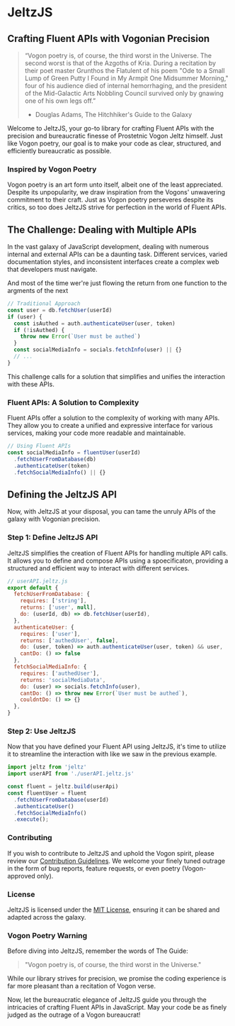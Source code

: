 # JeltzJS
## Crafting Fluent APIs with Vogonian Precision

> “Vogon poetry is, of course, the third worst in the Universe.
> The second worst is that of the Azgoths of Kria.
> During a recitation by their poet master Grunthos the Flatulent of his poem
> "Ode to a Small Lump of Green Putty I Found in My Armpit One Midsummer Morning,"
> four of his audience died of internal hemorrhaging,
> and the president of the Mid-Galactic Arts Nobbling Council survived only by gnawing one of his own legs off.”
>
> - Douglas Adams, The Hitchhiker's Guide to the Galaxy

Welcome to JeltzJS, 
your go-to library for crafting Fluent APIs with the precision and bureaucratic finesse of Prostetnic Vogon Jeltz himself.
Just like Vogon poetry,
our goal is to make your code as clear,
structured, and efficiently bureaucratic as possible.

### Inspired by Vogon Poetry

Vogon poetry is an art form unto itself,
albeit one of the least appreciated.
Despite its unpopularity,
we draw inspiration from the Vogons' unwavering commitment to their craft.
Just as Vogon poetry perseveres despite its critics,
so too does JeltzJS strive for perfection in the world of Fluent APIs.

## The Challenge: Dealing with Multiple APIs

In the vast galaxy of JavaScript development,
dealing with numerous internal and external APIs can be a daunting task.
Different services,
varied documentation styles,
and inconsistent interfaces create a complex web that developers must navigate.

And most of the time wer're just flowing the return from one function to the argments of the next
```javascript
// Traditional Approach
const user = db.fetchUser(userId)
if (user) {
  const isAuthed = auth.authenticateUser(user, token)
  if (!isAuthed) {
    throw new Error(`User must be authed`)
  }
  const socialMediaInfo = socials.fetchInfo(user) || {}
  // ...
}
```

This challenge calls for a solution that simplifies and unifies the interaction with these APIs.

### Fluent APIs: A Solution to Complexity

Fluent APIs offer a solution to the complexity of working with many APIs.
They allow you to create a unified and expressive interface for various services,
making your code more readable and maintainable.

```javascript
// Using Fluent APIs
const socialMediaInfo = fluentUser(userId)
  .fetchUserFromDatabase(db)
  .authenticateUser(token)
  .fetchSocialMediaInfo() || {}
```

## Defining the JeltzJS API

Now,
with JeltzJS at your disposal,
you can tame the unruly APIs of the galaxy with Vogonian precision.

### Step 1: Define JeltzJS API

JeltzJS simplifies the creation of Fluent APIs for handling multiple API calls.
It allows you to define and compose APIs using a spoecificaton,
providing a structured and efficient way to interact with different services.

```javascript
// userAPI.jeltz.js
export default {
  fetchUserFromDatabase: {
    requires: ['string'],
    returns: ['user', null],
    do: (userId, db) => db.fetchUser(userId),
  },
  authenticateUser: {
    requires: ['user'],
    returns: ['authedUser', false],
    do: (user, token) => auth.authenticateUser(user, token) && user,
    cantDo: () => false
  },
  fetchSocialMediaInfo: {
    requires: ['authedUser'],
    returns: 'socialMediaData',
    do: (user) => socials.fetchInfo(user),
    cantDo: () => throw new Error(`User must be authed`),
    couldntDo: () => {}
  },
}
```

### Step 2: Use JeltzJS

Now that you have defined your Fluent API using JeltzJS,
it's time to utilize it to streamline the interaction with like we saw in the previous example.

```javascript
import jeltz from 'jeltz'
import userAPI from './userAPI.jeltz.js'

const fluent = jeltz.build(userApi)
const fluentUser = fluent
  .fetchUserFromDatabase(userId)
  .authenticateUser()
  .fetchSocialMediaInfo()
  .execute();
```

### Contributing

If you wish to contribute to JeltzJS and uphold the Vogon spirit, please review our [Contribution Guidelines](CONTRIBUTING.md).
We welcome your finely tuned outrage in the form of bug reports, feature requests, or even poetry (Vogon-approved only).

### License

JeltzJS is licensed under the [MIT License](LICENSE.md), ensuring it can be shared and adapted across the galaxy.

### Vogon Poetry Warning

Before diving into JeltzJS, remember the words of The Guide:

> "Vogon poetry is, of course, the third worst in the Universe."

While our library strives for precision, we promise the coding experience is far more pleasant than a recitation of Vogon verse.

Now, let the bureaucratic elegance of JeltzJS guide you through the intricacies of crafting Fluent APIs in JavaScript.
May your code be as finely judged as the outrage of a Vogon bureaucrat!
